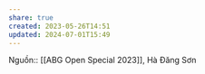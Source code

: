 ```yaml
---
share: true
created: 2023-05-26T14:51
updated: 2024-07-01T15:49
---
```

Nguồn:: [[ABG Open Special 2023]], Hà Đăng Sơn
